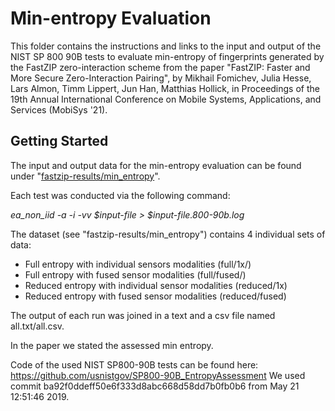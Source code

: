 # Min-entropy Evaluation

This folder contains the instructions and links to the input and output of the NIST SP 800 90B tests to evaluate min-entropy of fingerprints generated by the FastZIP zero-interaction scheme from the paper "FastZIP: Faster and More Secure Zero-Interaction Pairing", by Mikhail Fomichev, Julia Hesse, Lars Almon, Timm Lippert, Jun Han, Matthias Hollick, in Proceedings of the 19th Annual International Conference on Mobile Systems, Applications, and Services (MobiSys '21).

## Getting Started

The input and output data for the min-entropy evaluation can be found under "[fastzip-results/min_entropy](https://dx.doi.org/10.5281/zenodo.4911390)". 

Each test was conducted via the following command: 

*ea_non_iid -a -i -vv $input-file > $input-file.800-90b.log*

The dataset (see "fastzip-results/min_entropy") contains 4 individual sets of data:

- Full entropy with individual sensors modalities (full/1x/)
- Full entropy with fused sensor modalities (full/fused/)
- Reduced entropy with individual sensor modalities (reduced/1x)
- Reduced entropy with fused sensor modalities (reduced/fused)

The output of each run was joined in a text and a csv file named all.txt/all.csv.

In the paper we stated the assessed min entropy.

Code of the used NIST SP800-90B tests can be found here:
https://github.com/usnistgov/SP800-90B_EntropyAssessment
We used commit ba92f0ddeff50e6f333d8abc668d58dd7b0fb0b6 from May 21 12:51:46 2019.
